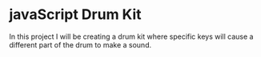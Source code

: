 # javaScript Drum Kit

In this project I will be creating a drum kit where specific keys will cause a different part of the drum to make a sound.
